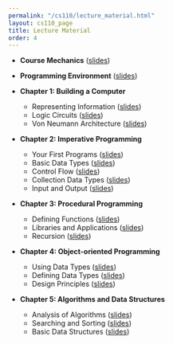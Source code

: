 ```yaml
---
permalink: "/cs110/lecture_material.html"
layout: cs110_page
title: Lecture Material
order: 4
---
```


- **Course Mechanics** ([slides](https://www.cs.umb.edu/~siyer/teaching/cs110/course_mechanics.pdf))

- **Programming Environment** ([slides](https://www.cs.umb.edu/~siyer/teaching/cs110/programming_environment.pdf))

- **Chapter 1: Building a Computer**
  - Representing Information  ([slides](https://www.cs.umb.edu/~siyer/teaching/cs110/representing_information.pdf)<!--\| [exercises](https://www.cs.umb.edu/~siyer/teaching/cs110/representing_information_exercises.pdf)-->)
  - Logic Circuits  ([slides](https://www.cs.umb.edu/~siyer/teaching/cs110/logic_circuits.pdf)<!-- \| [exercises](https://www.cs.umb.edu/~siyer/teaching/cs110/logic_circuits_exercises.pdf)-->)
  - Von Neumann Architecture  ([slides](https://www.cs.umb.edu/~siyer/teaching/cs110/vonneumann_architecture.pdf)<!-- \| [exercises](https://www.cs.umb.edu/~siyer/teaching/cs110/vonneumann_architecture_exercises.pdf)-->)

- **Chapter 2: Imperative Programming**
  - Your First Programs ([slides](https://www.cs.umb.edu/~siyer/teaching/cs110/your_first_programs.pdf)<!-- \| [exercises](https://www.cs.umb.edu/~siyer/teaching/cs110/your_first_programs_exercises.pdf)-->)
  - Basic Data Types ([slides](https://www.cs.umb.edu/~siyer/teaching/cs110/basic_data_types.pdf)<!-- \| [exercises](https://www.cs.umb.edu/~siyer/teaching/cs110/basic_data_types_exercises.pdf)-->)
  - Control Flow ([slides](https://www.cs.umb.edu/~siyer/teaching/cs110/control_flow.pdf)<!-- \| [exercises](https://www.cs.umb.edu/~siyer/teaching/cs110/control_flow_exercises.pdf)-->)
  - Collection Data Types ([slides](https://www.cs.umb.edu/~siyer/teaching/cs110/collection_data_types.pdf)<!-- \| [exercises](https://www.cs.umb.edu/~siyer/teaching/cs110/collection_data_types_exercises.pdf)-->)
  - Input and Output ([slides](https://www.cs.umb.edu/~siyer/teaching/cs110/input_and_output.pdf)<!-- \| [exercises](https://www.cs.umb.edu/~siyer/teaching/cs110/input_and_output_exercises.pdf)-->)

- **Chapter 3: Procedural Programming**
  - Defining Functions ([slides](https://www.cs.umb.edu/~siyer/teaching/cs110/defining_functions.pdf)<!-- \| [exercises](https://www.cs.umb.edu/~siyer/teaching/cs110/defining_functions_exercises.pdf)-->)
  - Libraries and Applications ([slides](https://www.cs.umb.edu/~siyer/teaching/cs110/libraries_and_applications.pdf)<!-- \| [exercises](https://www.cs.umb.edu/~siyer/teaching/cs110/libraries_and_applications_exercises.pdf)-->)
  - Recursion ([slides](https://www.cs.umb.edu/~siyer/teaching/cs110/recursion.pdf)<!-- \| [exercises](https://www.cs.umb.edu/~siyer/teaching/cs110/recursion_exercises.pdf)-->)

- **Chapter 4: Object-oriented Programming**
  - Using Data Types ([slides](https://www.cs.umb.edu/~siyer/teaching/cs110/using_data_types.pdf)<!-- \| [exercises](https://www.cs.umb.edu/~siyer/teaching/cs110/using_data_types_exercises.pdf)-->)
  - Defining Data Types ([slides](https://www.cs.umb.edu/~siyer/teaching/cs110/defining_data_types.pdf)<!-- \| [exercises](https://www.cs.umb.edu/~siyer/teaching/cs110/defining_data_types_exercises.pdf)-->)
  - Design Principles ([slides](https://www.cs.umb.edu/~siyer/teaching/cs110/design_principles.pdf)<!-- \| [exercises](https://www.cs.umb.edu/~siyer/teaching/cs110/design_principles_exercises.pdf)-->)

- **Chapter 5: Algorithms and Data Structures**
  - Analysis of Algorithms ([slides](https://www.cs.umb.edu/~siyer/teaching/cs110/analysis_of_algorithms.pdf)<!-- \| [exercises](https://www.cs.umb.edu/~siyer/teaching/cs110/analysis_of_algorithms_exercises.pdf)-->)
  - Searching and Sorting ([slides](https://www.cs.umb.edu/~siyer/teaching/cs110/searching_and_sorting.pdf)<!-- \| [exercises](https://www.cs.umb.edu/~siyer/teaching/cs110/searching_and_sorting_exercises.pdf)-->)
  - Basic Data Structures ([slides](https://www.cs.umb.edu/~siyer/teaching/cs110/basic_data_structures.pdf)<!-- \| [exercises](https://www.cs.umb.edu/~siyer/teaching/cs110/basic_data_structures_exercises.pdf)-->)
 